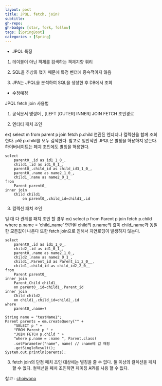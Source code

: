 ```yaml
---
layout: post
title: JPQL, fetch, join?
subtitle: 
gh-repo: 
gh-badge: [star, fork, follow]
tags: [SpringBoot]
categories : [Spring]
---
```


* JPQL 특징

1. 테이블이 아닌 객체를 검색하는 객체지향 쿼리

2. SQL을 추상화 했기 때문에 특정 벤더에 종속적이지 않음

3. JPA는 JPQL을 분석하여 SQL을 생성한 후 DB에서 조회


* 수정예정 

JPQL fetch join 사용법
1) 공식문서 명령어 , [LEFT [OUTER] INNER] JOIN FETCH 조인경로

2) 엔티티 패치 조인

ex) select m from parent p join fetch p.child
연관된 엔티티나 컬렉션을 함께 조회한다. p와 p.child를 모두 검색한다.
참고로 일반적인 JPQL은 별칭을 허용하지 않는다.
하이버네이트는 페치 조인에도 별칭을 허용한다.

~~~
select
    parent0_.id as id1_1_0_,
    child1_.id as id1_0_1_,
    parent0_.child_id as child_id3_1_0_,
    parent0_.name as name2_1_0_,
    child1_.name as name2_0_1_ 
from
    Parent parent0_ 
inner join
    Child child1_ 
        on parent0_.child_id=child1_.id
~~~

3) 컬렉션 패치 조인

일 대 다 관계를 패치 조인 할 경우
ex) select p from Parent p join fetch p.child where p.name = ‘child_name’
연관된 child의 p.name의 값이 child_name과 동일한 모든값이 나온다
또한 fetch join으로 인해서 지연로딩이 발생하지 않는다.

~~~
select
    parent0_.id as id1_1_0_,
    child2_.id as id1_0_1_,
    parent0_.name as name2_1_0_,
    child2_.name as name2_0_1_,
    child1_.Parent_id as Parent_i1_2_0__,
    child1_.child_id as child_id2_2_0__ 
from
    Parent parent0_ 
inner join
    Parent_Child child1_ 
    on parent0_.id=child1_.Parent_id 
inner join
    Child child2_ 
    on child1_.child_id=child2_.id 
where
    parent0_.name=?
~~~
~~~
String name = "testName1";
Parent parents = em.createQuery("" +
    "SELECT p " +
    "FROM Parent p " +
    "JOIN FETCH p.child " +
    "where p.name = :name ", Parent.class) 
    .setParameter("name", name) // :name에 값 매핑
    .getSingleResult();
System.out.println(parents);
~~~
3. fetch join의 단점
페치 조인 대상에는 별칭을 줄 수 없다.
둘 이상의 컬렉션을 페치 할 수 없다.
컬렉션을 페치 조인하면 페이징 API를 사용 할 수 없다.

참고 : [choiwono](https://choiwono.github.io/jpql/)
